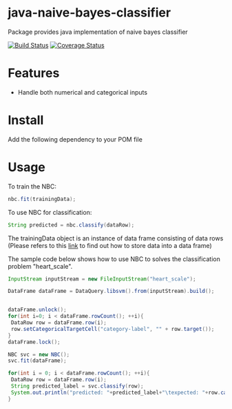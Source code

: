 # java-naive-bayes-classifier
Package provides java implementation of naive bayes classifier

[![Build Status](https://travis-ci.org/chen0040/java-naive-bayes-classifier.svg?branch=master)](https://travis-ci.org/chen0040/java-naive-bayes-classifier) [![Coverage Status](https://coveralls.io/repos/github/chen0040/java-naive-bayes-classifier/badge.svg?branch=master)](https://coveralls.io/github/chen0040/java-naive-bayes-classifier?branch=master) 


# Features

* Handle both numerical and categorical inputs

# Install

Add the following dependency to your POM file

# Usage

To train the NBC:

```java
nbc.fit(trainingData);
```

To use NBC for classification:

```java
String predicted = nbc.classify(dataRow);
```

The trainingData object is an instance of data frame consisting of data rows (Please refers to this [link](https://github.com/chen0040/java-data-frame) to find out how to store data into a data frame)

The sample code below shows how to use NBC to solves the classification problem "heart_scale".

```java
InputStream inputStream = new FileInputStream("heart_scale");

DataFrame dataFrame = DataQuery.libsvm().from(inputStream).build();


dataFrame.unlock();
for(int i=0; i < dataFrame.rowCount(); ++i){
 DataRow row = dataFrame.row(i);
 row.setCategoricalTargetCell("category-label", "" + row.target());
}
dataFrame.lock();

NBC svc = new NBC();
svc.fit(dataFrame);

for(int i = 0; i < dataFrame.rowCount(); ++i){
 DataRow row = dataFrame.row(i);
 String predicted_label = svc.classify(row);
 System.out.println("predicted: "+predicted_label+"\texpected: "+row.categoricalTarget());
}
```


